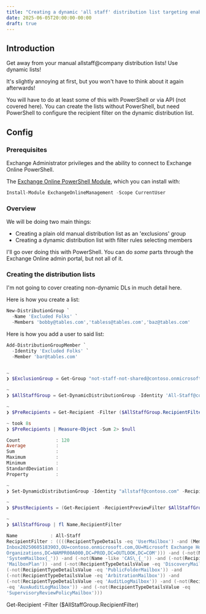 ```yaml
---
title: "Creating a dynamic 'all staff' distribution list targeting enabled user mailboxes"
date: 2025-06-05T20:00:00-00:00
draft: true
---
```


## Introduction

Get away from your manual allstaff@company distribution lists! Use dynamic lists!

It's slightly annoying at first, but you won't have to think about it again afterwards!

You will have to do at least some of this with PowerShell or via API (not covered here).
You can create the lists without PowerShell, but need PowerShell to configure the
recipient filter on the dynamic distribution list.

## Config

### Prerequisites

Exchange Administrator privileges and the ability to connect to Exchange Online PowerShell.

The [Exchange Online PowerShell Module](https://learn.microsoft.com/en-us/powershell/exchange/connect-to-exchange-online-powershell?view=exchange-ps),
which you can install with:

```PowerShell
Install-Module ExchangeOnlineManagement -Scope CurrentUser
```

### Overview

We will be doing two main things:

- Creating a plain old manual distribution list as an 'exclusions' group
- Creating a dynamic distribution list with filter rules selecting members

I'll go over doing this with PowerShell. You can do *some* parts through the
Exchange Online admin portal, but not all of it.

### Creating the distribution lists

I'm not going to cover creating non-dynamic DLs in much detail here.

Here is how you create a list:

```PowerShell
New-DistributionGroup `
  -Name 'Excluded Folks' `
  -Members 'bobby@tables.com','tabless@tables.com','baz@tables.com'
```

Here is how you add a user to said list:

```PowerShell
Add-DistributionGroupMember `
  -Identity 'Excluded Folks' `
  -Member 'bar@tables.com'
```

```PowerShell

~
❯ $ExclusionGroup = Get-Group "not-staff-not-shared@contoso.onmicrosoft.com"

~
❯ $AllStaffGroup = Get-DynamicDistributionGroup -Identity 'All-Staff@contoso.com'

~
❯ $PreRecipients = Get-Recipient -Filter ($AllStaffGroup.RecipientFilter)

~ took 8s
❯ $PreRecipients | Measure-Object -Sum 2> $null

Count             : 120
Average           :
Sum               :
Maximum           :
Minimum           :
StandardDeviation :
Property          :

~
❯ Set-DynamicDistributionGroup -Identity "allstaff@contoso.com" -RecipientFilter "((RecipientTypeDetails -eq 'UserMailbox') -and (MemberOfGroup -ne '$($ExclusionGroup.DistinguishedName)'))"

~
❯ $PostRecipients = (Get-Recipient -RecipientPreviewFilter $AllStaffGroup.RecipientFilter) | Select PrimarySmtpAddress

~
❯ $AllStaffGroup | fl Name,RecipientFilter

Name            : All-Staff
RecipientFilter : ((((RecipientTypeDetails -eq 'UserMailbox') -and (MemberOfGroup -ne 'CN=Generic
Inbox20250605183903,OU=contoso.onmicrosoft.com,OU=Microsoft Exchange Hosted
Organizations,DC=NAMPR00A000,DC=PROD,DC=OUTLOOK,DC=COM'))) -and (-not(Name -like
'SystemMailbox{_')) -and (-not(Name -like 'CAS\_{_')) -and (-not(RecipientTypeDetailsValue -eq
'MailboxPlan')) -and (-not(RecipientTypeDetailsValue -eq 'DiscoveryMailbox')) -and
(-not(RecipientTypeDetailsValue -eq 'PublicFolderMailbox')) -and
(-not(RecipientTypeDetailsValue -eq 'ArbitrationMailbox')) -and
(-not(RecipientTypeDetailsValue -eq 'AuditLogMailbox')) -and (-not(RecipientTypeDetailsValue
-eq 'AuxAuditLogMailbox')) -and (-not(RecipientTypeDetailsValue -eq
'SupervisoryReviewPolicyMailbox')))

```

Get-Recipient -Filter ($AllStaffGroup.RecipientFilter)
